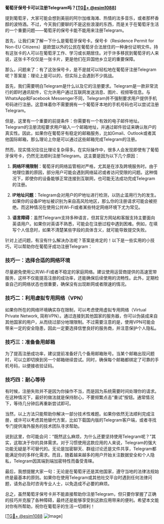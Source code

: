 **葡萄牙保号卡可以注册Telegram吗？[[TG💪+ @esim1088](https://t.me/s/esim1088)]**

提到葡萄牙，大家可能会想到美丽的阿尔加维海滩、热情的法多音乐，或者那杯香醇的波特酒。不过，今天我们要聊的不是这些浪漫的东西，而是关于在葡萄牙生活的一个重要问题——葡萄牙的保号卡能不能用来注册Telegram。

首先，让我们来了解一下什么是葡萄牙保号卡。保号卡（Residence Permit for Non-EU Citizens）是欧盟以外的公民在葡萄牙合法居住的一种身份证明文件。持有这张卡的人可以在葡萄牙工作、学习或长期居住。对于许多移民到葡萄牙的人来说，这张卡不仅仅是一张卡片，更是他们在异国他乡立足的重要保障。

那么，问题来了：有了这张保号卡，是不是就可以轻松地在葡萄牙注册Telegram呢？答案是：理论上是可以的，但实际上会遇到不少挑战。

首先，我们需要明白Telegram是什么以及它的注册要求。Telegram是一款非常流行的即时通讯软件，它允许用户通过互联网发送消息、图片、视频等信息。与WhatsApp和Facebook Messenger不同，Telegram并不强制要求用户提供手机号码进行注册。这意味着你不需要拥有一个葡萄牙本地的手机号码也可以尝试注册Telegram。

但是，这里有一个重要的前提条件：你需要有一个有效的电子邮件地址。Telegram的注册流程要求用户输入一个邮箱地址，并通过邮件验证来确认账户的真实性。因此，如果你在葡萄牙有稳定的邮箱服务，比如Gmail、Outlook或者其他国际邮箱，那么理论上你是可以通过这些邮箱完成Telegram的注册。

然而，现实情况往往比理论复杂得多。在实际操作中，很多人会发现即使有了葡萄牙保号卡，仍然无法顺利注册Telegram。这主要是因为以下几个原因：

1. **网络环境限制**：葡萄牙的网络监管相对严格，尤其是在涉及跨境服务时。由于地理位置的原因，部分用户可能会遇到网络延迟或者访问受限的问题。这种情况下，即使你的设备能够正常连接到互联网，也可能无法成功完成Telegram的注册。

2. **IP地址问题**：Telegram会对用户的IP地址进行检测，以防止滥用行为的发生。如果你的设备IP地址被识别为来自高风险地区，那么你的注册请求可能会被拒绝。而这种情况在使用公共Wi-Fi或者某些特定网络环境下尤为常见。

3. **语言障碍**：虽然Telegram支持多种语言，但其官方网站和客服支持主要面向英语用户。如果你对英语不熟悉，可能会在注册过程中遇到困难。例如，在填写个人信息时，如果不清楚某些字段的具体含义，就可能导致提交失败。

针对上述问题，有没有什么解决办法呢？答案是肯定的！以下是一些实用的小技巧，可以帮助你在葡萄牙成功注册Telegram：

### 技巧一：选择合适的网络环境
尽量避免使用公共Wi-Fi或者不稳定的家庭网络。建议使用运营商提供的高速宽带服务，这样不仅能提高注册的成功率，还能确保后续使用的流畅性。此外，定期检查自己的网络状态也很重要，确保没有出现断网或者限速的情况。

### 技巧二：利用虚拟专用网络（VPN）
如果你所在的网络环境确实存在限制，可以考虑使用虚拟专用网络（Virtual Private Network, 简称VPN）。通过连接到其他国家的服务器，你可以伪装成来自其他国家的用户，从而绕过部分地理限制。不过需要注意的是，使用VPN可能会带来一定的安全隐患，因此一定要选择信誉良好的服务商，并注意保护个人隐私。

### 技巧三：准备备用邮箱
为了提高注册成功率，建议提前准备好几个备用邮箱账号。当某个邮箱出现问题时，可以立即切换到另一个邮箱继续尝试。同时，确保每个邮箱都绑定了可靠的手机号码，以便接收验证码。

### 技巧四：耐心等待
有时候，注册失败并不是因为你操作不当，而是因为系统需要时间处理你的请求。在这种情况下，最好的做法就是保持耐心，不要频繁点击“重试”按钮。通常情况下，等待几分钟后再重新尝试即可。

当然，以上方法只能帮助你解决一部分技术性难题。如果你依然无法顺利完成注册，或许可以考虑其他替代方案，比如下载国内版的Telegram客户端，或者寻找专门提供海外服务的技术团队寻求帮助。

说到这里，你可能会问：“既然这么麻烦，为什么还要坚持使用Telegram呢？”其实，这取决于你的具体需求。对于习惯使用这款应用的人来说，Telegram的强大功能无疑是不可替代的。无论是加密聊天、群组讨论还是文件共享，Telegram都能满足你的多样化需求。而且，随着越来越多的用户开始关注数据安全和个人隐私，Telegram因其端到端加密特性而备受青睐。

最后，我想提醒大家一句：无论是在葡萄牙还是其他国家，遵守当地的法律法规始终是最基本的原则。如果你在使用Telegram或其他社交平台时遇到任何法律问题，请务必及时咨询专业人士，以免造成不必要的麻烦。

总之，虽然葡萄牙保号卡并不能直接帮助你注册Telegram，但只要你掌握了正确的技巧并克服了各种障碍，最终还是能够享受到这款应用带来的便利。希望本文能对你有所帮助，祝你在葡萄牙的生活一切顺利！

[[TG💪+ @esim1088](https://t.me/s/esim1088) ![Image](https://i.postimg.cc/4NQfJmqS/Snipaste-2025-05-13-00-14-12.png)]
